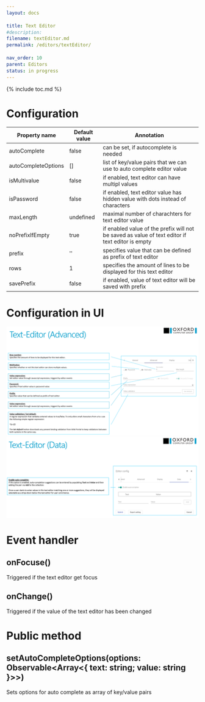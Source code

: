 ```yaml
---
layout: docs

title: Text Editor
#description:
filename: textEditor.md
permalink: /editors/textEditor/

nav_order: 10
parent: Editors
status: in progress
---
```

{% include toc.md %}

# Configuration

|Property name| Default value | Annotation |
|--|--|--|
|autoComplete|false|can be set, if autocomplete is needed|
|autoCompleteOptions|[]|list of key/value pairs that we can use to auto complete editor value|
|isMultivalue|false|if enabled, text editor can have multipl values |
|isPassword|false|if enabled, text editor value has hidden value with dots instead of characters|
|maxLength|undefined|maximal number of charachters for text editor value|
|noPrefixIfEmpty|true|if enabled value of the prefix will not be saved as value of text editor if text editor is empty|
|prefix|''|specifies value that can be defined as prefix of text editor|
|rows|1|specifies the amount of lines to be displayed for this text editor|
|savePrefix|false|if enabled, value of text editor will be saved with prefix |

# Configuration in UI

![image.png](/img/image-7bc7e7eb-7e16-4f54-ac8f-fe9ef6a0b4ac.png)
![image.png](/img/image-86c70040-9d00-4c19-9a8d-9b52ff103825.png)

# Event handler

## onFocuse()

Triggered if the text editor get focus

## onChange()

Triggered if the value of the text editor has been changed

# Public method

## setAutoCompleteOptions(options: Observable<Array<{ text: string; value: string }>>)

Sets options for auto complete as array of key/value pairs
